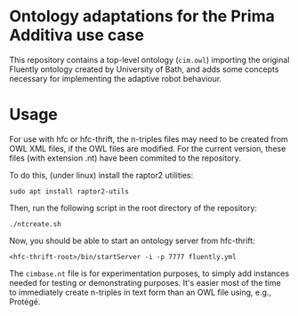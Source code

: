 # Ontology adaptations for the Prima Additiva use case
This repository contains a top-level ontology (`cim.owl`) importing the original Fluently ontology created by University of Bath, and adds some concepts necessary for implementing the adaptive robot behaviour.

# Usage
For use with hfc or hfc-thrift, the n-triples files may need to be created from OWL XML files, if the OWL files are modified. For the current version, these files (with extension .nt) have been commited to the repository.

To do this, (under linux) install the raptor2 utilities:

    sudo apt install raptor2-utils

Then, run the following script in the root directory of the repository:

    ./ntcreate.sh

Now, you should be able to start an ontology server from hfc-thrift:

    <hfc-thrift-root>/bin/startServer -i -p 7777 fluently.yml

The `cimbase.nt` file is for experimentation purposes, to simply add instances needed for testing or demonstrating purposes. It's easier most of the time to immediately create n-triples in text form than an OWL file using, e.g., Protégé.
